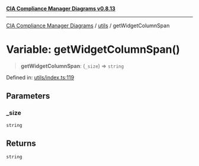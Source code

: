 [**CIA Compliance Manager Diagrams v0.8.13**](../../README.md)

***

[CIA Compliance Manager Diagrams](../../modules.md) / [utils](../README.md) / getWidgetColumnSpan

# Variable: getWidgetColumnSpan()

> **getWidgetColumnSpan**: (`_size`) => `string`

Defined in: [utils/index.ts:119](https://github.com/Hack23/cia-compliance-manager/blob/2f6ce8651c6fa9a0d9c8860576f0ee67ef038efd/src/utils/index.ts#L119)

## Parameters

### \_size

`string`

## Returns

`string`
